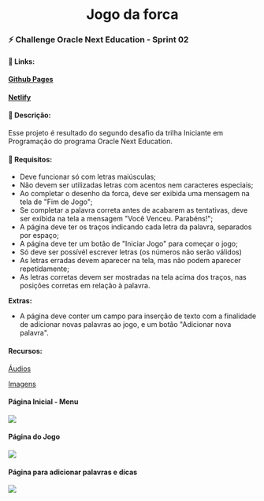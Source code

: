 <h1 align="center">Jogo da forca</h1>

### :zap: Challenge Oracle Next Education - Sprint 02

#### :sparkler: Links:

#### [Github Pages](https://itariss.github.io/hangman-game/)

#### [Netlify](https://lustrous-melomakarona-9c2249.netlify.app/)

#### :scroll: Descrição:

Esse projeto é  resultado do segundo desafio da trilha Iniciante em Programação do programa Oracle Next Education.   

#### :dart: Requisitos:

- Deve funcionar só com letras maiúsculas;
- Não devem ser utilizadas letras com acentos nem caracteres especiais;
- Ao completar o desenho da forca, deve ser exibida uma mensagem na tela de "Fim de Jogo";
- Se completar a palavra correta antes de acabarem as tentativas, deve ser exibida na tela a mensagem "Você Venceu. Parabéns!";
- A página deve ter os traços indicando cada letra da palavra, separados por espaço;
- A página deve ter um botão de "Iniciar Jogo" para começar o jogo;
- Só deve ser possívél escrever letras (os números não serão válidos)
- As letras erradas devem aparecer na tela, mas não podem aparecer repetidamente;
- As letras corretas devem ser mostradas na tela acima dos traços, nas posições corretas em relação à palavra.

**Extras:**

- A página deve conter um campo para inserção de texto com a finalidade de adicionar novas palavras ao jogo, e um botão "Adicionar nova palavra". 



#### Recursos:

[Áudios](https://www.soundjay.com/index.html)

[Imagens](https://www.freepik.com/author/upklyak)

#### Página Inicial - Menu

![](https://cdn.loom.com/images/originals/799f709ea557466c88623f78a5bae4a5.jpg?Policy=eyJTdGF0ZW1lbnQiOlt7IlJlc291cmNlIjoiaHR0cHM6Ly9jZG4ubG9vbS5jb20vaW1hZ2VzL29yaWdpbmFscy83OTlmNzA5ZWE1NTc0NjZjODg2MjNmNzhhNWJhZTRhNS5qcGciLCJDb25kaXRpb24iOnsiRGF0ZUxlc3NUaGFuIjp7IkFXUzpFcG9jaFRpbWUiOjE2NTQyMDAyODZ9fX1dfQ__&Key-Pair-Id=APKAJQIC5BGSW7XXK7FQ&Signature=I%7EpIwlTWvBQauI9DISNZ4uuMoJ-ZwGeQMeqakAR27ZWf49xD-O7obOSJxjwPb6U0yILI7td%7EigG%7E5as2Dw8HFU%7EpdwNvZirRjHDj49-MlJGXlYVLmWerL4P2s4nqYwBAjfOeTKc2ILJb6jxly5yB5bEjvHwjOToq6GHr8SRX5-pdCxIrsO3ksRmw-mbqsOb%7E-PWUm8ngtYNyOxCyS5RmMQ7ISddojZf81NJJJ6JFGNZEiWWMcomN9630Q2LDjVp0L0WIXefrlpXtRxeG7jcNqTRKEtH-sp4AWSozr3eaGUdcn1jY0u4dlrAdELCTMDu7V3-9smv0kPcW7lqfsxjr4g__)

#### Página do Jogo

![](https://cdn.loom.com/images/originals/ff76f04f6841442dbefb1724a2ab282e.jpg?Policy=eyJTdGF0ZW1lbnQiOlt7IlJlc291cmNlIjoiaHR0cHM6Ly9jZG4ubG9vbS5jb20vaW1hZ2VzL29yaWdpbmFscy9mZjc2ZjA0ZjY4NDE0NDJkYmVmYjE3MjRhMmFiMjgyZS5qcGciLCJDb25kaXRpb24iOnsiRGF0ZUxlc3NUaGFuIjp7IkFXUzpFcG9jaFRpbWUiOjE2NTQyMDAzMjh9fX1dfQ__&Key-Pair-Id=APKAJQIC5BGSW7XXK7FQ&Signature=GDiVq7asT9IGrtKpIMwz8y67ZVakZ3VOxiPuF5hdsR7YFXgckceBhkicj15wmWfC3uEQ60Ix2fhSinR7pNXER5WLkWBvJo-KoHyTJUoShFzODGzuwl5z-r4sUNJKSHlOfobOOn3zU-QQXng5tUvrIM70mdVu5ReCvw64nriuGBeeC%7EjESktGaas5l7ThXSAbtWTO8RdyEnIuxnZgFoO84Vk95RzD-vIcMfetd1hTsTld6hgAsrRr2RwkWP5SVu7AHUi7iLLPfGdVI8e6viXmtXTFzFJmPm1dqDd%7E0AhVdfNPswyuUP1NCF5Nsv6JcXGK6WJYBkpl4oOnZBiGYI-Rtw__)

#### Página para adicionar palavras e dicas

![](https://cdn.loom.com/images/originals/fa250b46a5d8494c8ce84979282d264d.jpg?Policy=eyJTdGF0ZW1lbnQiOlt7IlJlc291cmNlIjoiaHR0cHM6Ly9jZG4ubG9vbS5jb20vaW1hZ2VzL29yaWdpbmFscy9mYTI1MGI0NmE1ZDg0OTRjOGNlODQ5NzkyODJkMjY0ZC5qcGciLCJDb25kaXRpb24iOnsiRGF0ZUxlc3NUaGFuIjp7IkFXUzpFcG9jaFRpbWUiOjE2NTQyMDAzNjZ9fX1dfQ__&Key-Pair-Id=APKAJQIC5BGSW7XXK7FQ&Signature=SR5XGTbklMq0mCdEFm%7EjsMqVSm2oIpKH1lcShWF2y-S2lDbYe0s8%7Em4GU9-ac8sZGukJEpHenY0sxTXvDZ0z7Rk3YMFjL2eDBZNF6NrgCROXn044SzIUA2lZLm3BOFEO12a9tknVHo-L4bMQm-uQ4fmM2Oph0GiRNziIToOuGkTSjNmIuzYi4KpyzPSoQ9jdmCdJ%7EisO2ps1uguXPC9vCI9xo-7cATh9nEun7FAKJcc8oRP93e8gX8SLmf7ysElJcNuZX8Xq9VTgq%7Eic8-No74WqICBNgu4W%7EmPNrTw3h%7Ei0GMeHKDJaoFs6qX9exoqepJJWdHZjcA3PrTXRzH8XlQ__)
